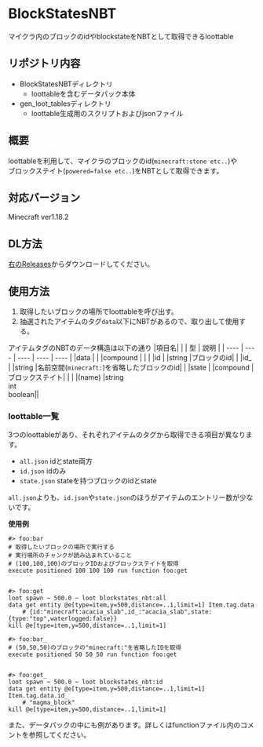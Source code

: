 # BlockStatesNBT
マイクラ内のブロックのidやblockstateをNBTとして取得できるloottable  
## リポジトリ内容
- BlockStatesNBTディレクトリ 
  - loottableを含むデータパック本体
- gen_loot_tablesディレクトリ
  - loottable生成用のスクリプトおよびjsonファイル
## 概要
loottableを利用して、マイクラのブロックのid(`minecraft:stone etc..`)や  
ブロックステイト(`powered=false etc..`)をNBTとして取得できます。
## 対応バージョン
Minecraft ver1.18.2
## DL方法
[右のReleases](https://github.com/TRTR-mc/BlockStatesNBT/releases)からダウンロードしてください。
## 使用方法
1. 取得したいブロックの場所でloottableを呼び出す。
2. 抽選されたアイテムのタグ`data`以下にNBTがあるので、取り出して使用する。  

アイテムタグのNBTのデータ構造は以下の通り
|項目名|      |          |  型                    |  説明 |
| ---- | ---- | ----     | ----                   | ---- |
|data  |      |          |compound                |      |
|      |id    |          |string                  |ブロックのid|
|      |id_   |          |string                  |名前空間(`minecraft:`)を省略したブロックのid|
|      |state |          |compound                |ブロックステイト|
|      |      |(name)    |string<br>int<br>boolean||

### loottable一覧
3つのloottableがあり、それぞれアイテムのタグから取得できる項目が異なります。
- `all.json` idとstate両方
- `id.json` idのみ
- `state.json` stateを持つブロックのidとstate

`all.json`よりも、`id.json`や`state.json`のほうがアイテムのエントリー数が少ないです。

**使用例**
```mcfunction
#> foo:bar
# 取得したいブロックの場所で実行する
# 実行場所のチャンクが読み込まれていること
# (100,100,100)のブロックIDおよびブロックステイトを取得
execute positioned 100 100 100 run function foo:get


#> foo:get
loot spawn ~ 500.0 ~ loot blockstates_nbt:all
data get entity @e[type=item,y=500,distance=..1,limit=1] Item.tag.data
    # {id:"minecraft:acacia_slab",id_:"acacia_slab",state:{type:"top",waterlogged:false}}
kill @e[type=item,y=500,distance=..1,limit=1]
```
```mcfunction
#> foo:bar_
# (50,50,50)のブロックの"minecraft:"を省略したIDを取得
execute positioned 50 50 50 run function foo:get


#> foo:get_
loot spawn ~ 500.0 ~ loot blockstates_nbt:id
data get entity @e[type=item,y=500,distance=..1,limit=1] Item.tag.data.id_
    # "magma_block"
kill @e[type=item,y=500,distance=..1,limit=1]
```

また、データパックの中にも例があります。詳しくはfunctionファイル内のコメントを参照してください。